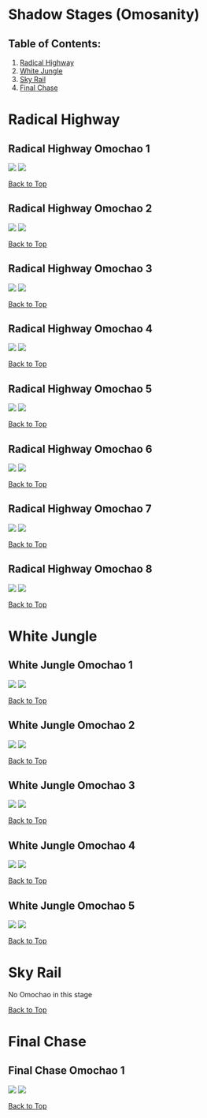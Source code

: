 # Shadow Stages (Omosanity)

## Table of Contents:
1. [ Radical Highway ](#radical-highway)
1. [ White Jungle ](#white-jungle)
1. [ Sky Rail ](#sky-rail)
1. [ Final Chase ](#final-Chase)

# Radical Highway

## Radical Highway Omochao 1
![](./RadicalHighway/Omochao-1st-Far.webp)
![](./RadicalHighway/Omochao-1st-Close.webp)

[Back to Top](#)

## Radical Highway Omochao 2
![](./RadicalHighway/Omochao-2nd-Far.webp)
![](./RadicalHighway/Omochao-2nd-Close.webp)

[Back to Top](#)

## Radical Highway Omochao 3
![](./RadicalHighway/Omochao-3rd-Far.webp)
![](./RadicalHighway/Omochao-3rd-Close.webp)

[Back to Top](#)

## Radical Highway Omochao 4
![](./RadicalHighway/Omochao-4th-Far.webp)
![](./RadicalHighway/Omochao-4th-Close.webp)

[Back to Top](#)

## Radical Highway Omochao 5
![](./RadicalHighway/Omochao-5th-Far.webp)
![](./RadicalHighway/Omochao-5th-Close.webp)

[Back to Top](#)

## Radical Highway Omochao 6
![](./RadicalHighway/Omochao-6th-Far.webp)
![](./RadicalHighway/Omochao-6th-Close.webp)

[Back to Top](#)

## Radical Highway Omochao 7
![](./RadicalHighway/Omochao-7th-Far.webp)
![](./RadicalHighway/Omochao-7th-Close.webp)

[Back to Top](#)

## Radical Highway Omochao 8
![](./RadicalHighway/Omochao-8th-Far.webp)
![](./RadicalHighway/Omochao-8th-Close.webp)

[Back to Top](#)

# White Jungle

## White Jungle Omochao 1
![](./WhiteJungle/Omochao-1st-Far.webp)
![](./WhiteJungle/Omochao-1st-Close.webp)

[Back to Top](#)

## White Jungle Omochao 2
![](./WhiteJungle/Omochao-2nd-Far.webp)
![](./WhiteJungle/Omochao-2nd-Close.webp)

[Back to Top](#)

## White Jungle Omochao 3
![](./WhiteJungle/Omochao-3rd-Far.webp)
![](./WhiteJungle/Omochao-3rd-Close.webp)

[Back to Top](#)

## White Jungle Omochao 4
![](./WhiteJungle/Omochao-4th-Far.webp)
![](./WhiteJungle/Omochao-4th-Close.webp)

[Back to Top](#)

## White Jungle Omochao 5
![](./WhiteJungle/Omochao-5th-Far.webp)
![](./WhiteJungle/Omochao-5th-Close.webp)

[Back to Top](#)

# Sky Rail
No Omochao in this stage  

[Back to Top](#)

# Final Chase

## Final Chase Omochao 1
![](./FinalChase/Omochao-1st-Far.webp)
![](./FinalChase/Omochao-1st-Close.webp)

[Back to Top](#)
